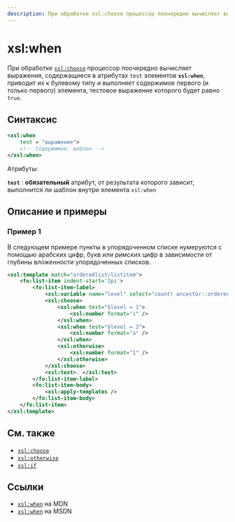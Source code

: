 ```yaml
---
description: При обработке xsl:choose процессор поочередно вычисляет выражения, содержащиеся в атрибутах test элементов xsl:when, приводит их к булевому типу и выполняет содержимое первого элемента, тестовое выражение которого будет равно true
---
```


# xsl:when

При обработке [`xsl:choose`](/xslt/xsl-choose/) процессор поочередно вычисляет выражения, содержащиеся в атрибутах `test` элементов **`xsl:when`**, приводит их к булевому типу и выполняет содержимое первого (и только первого) элемента, тестовое выражение которого будет равно `true`.

## Синтаксис

```xml
<xsl:when
    test = "выражение">
    <!-- Содержимое: шаблон -->
</xsl:when>
```

Атрибуты:

**`test`**
: **обязательный** атрибут, от результата которого зависит, выполнится ли шаблон внутри элемента `xsl:when`

## Описание и примеры

### Пример 1

В следующем примере пункты в упорядоченном списке нумеруются с помощью арабских цифр, букв или римских цифр в зависимости от глубины вложенности упорядоченных списков.

```xml
<xsl:template match="orderedlist/listitem">
    <fo:list-item indent-start='2pi'>
        <fo:list-item-label>
            <xsl:variable name="level" select="count( ancestor::orderedlist ) mod 3" />
            <xsl:choose>
                <xsl:when test="$level = 1">
                    <xsl:number format="i" />
                </xsl:when>
                <xsl:when test="$level = 2">
                    <xsl:number format="a" />
                </xsl:when>
                <xsl:otherwise>
                    <xsl:number format="1" />
                </xsl:otherwise>
            </xsl:choose>
            <xsl:text>. </xsl:text>
        </fo:list-item-label>
        <fo:list-item-body>
            <xsl:apply-templates />
        </fo:list-item-body>
    </fo:list-item>
</xsl:template>
```

## См. также

- [`xsl:choose`](xsl-choose.md)
- [`xsl:otherwise`](xsl-otherwise.md)
- [`xsl:if`](xsl-if.md)

## Ссылки

- [`xsl:when`](https://developer.mozilla.org/en/XSLT/when) на MDN
- [`xsl:when`](https://msdn.microsoft.com/en-us/library/ms256164.aspx) на MSDN
